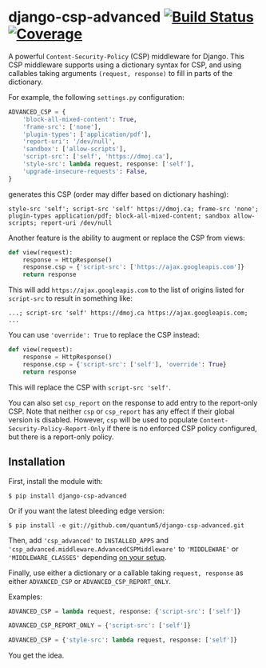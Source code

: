 # django-csp-advanced [![Build Status](https://img.shields.io/travis/quantum5/django-csp-advanced.svg?maxAge=2592000)](https://travis-ci.org/quantum5/django-csp-advanced) [![Coverage](https://img.shields.io/codecov/c/gh/quantum5/django-csp-advanced.svg)](https://codecov.io/gh/quantum5/django-csp-advanced)

A powerful `Content-Security-Policy` (CSP) middleware for Django. This CSP middleware supports
using a dictionary syntax for CSP, and using callables taking arguments `(request, response)`
to fill in parts of the dictionary.

For example, the following `settings.py` configuration:

```python
ADVANCED_CSP = {
    'block-all-mixed-content': True,
    'frame-src': ['none'],
    'plugin-types': ['application/pdf'],
    'report-uri': '/dev/null',
    'sandbox': ['allow-scripts'],
    'script-src': ['self', 'https://dmoj.ca'],
    'style-src': lambda request, response: ['self'],
    'upgrade-insecure-requests': False,
}
```

generates this CSP (order may differ based on dictionary hashing):

```
style-src 'self'; script-src 'self' https://dmoj.ca; frame-src 'none'; plugin-types application/pdf; block-all-mixed-content; sandbox allow-scripts; report-uri /dev/null
```

Another feature is the ability to augment or replace the CSP from views:

```python
def view(request):
    response = HttpResponse()
    response.csp = {'script-src': ['https://ajax.googleapis.com']}
    return response
```

This will add `https://ajax.googleapis.com` to the list of origins listed for `script-src` to result in something like:

```
...; script-src 'self' https://dmoj.ca https://ajax.googleapis.com; ...
```

You can use `'override': True` to replace the CSP instead:

```python
def view(request):
    response = HttpResponse()
    response.csp = {'script-src': ['self'], 'override': True}
    return response
```

This will replace the CSP with `script-src 'self'`.

You can also set `csp_report` on the response to add entry to the report-only CSP.
Note that neither `csp` or `csp_report` has any effect if their global version is disabled.
However, `csp` will be used to populate `Content-Security-Policy-Report-Only` if there is
no enforced CSP policy configured, but there is a report-only policy.

## Installation

First, install the module with:

```
$ pip install django-csp-advanced
```

Or if you want the latest bleeding edge version:

```
$ pip install -e git://github.com/quantum5/django-csp-advanced.git
```

Then, add `'csp_advanced'` to `INSTALLED_APPS` and `'csp_advanced.middleware.AdvancedCSPMiddleware'`
to `'MIDDLEWARE'` or `'MIDDLEWARE_CLASSES'` depending [on your setup](https://docs.djangoproject.com/en/dev/topics/http/middleware/).

Finally, use either a dictionary or a callable taking `request, response` as either
`ADVANCED_CSP` or `ADVANCED_CSP_REPORT_ONLY`.

Examples:

```python
ADVANCED_CSP = lambda request, response: {'script-src': ['self']}

ADVANCED_CSP_REPORT_ONLY = {'script-src': ['self']}

ADVANCED_CSP = {'style-src': lambda request, response: ['self']}
```

You get the idea.
